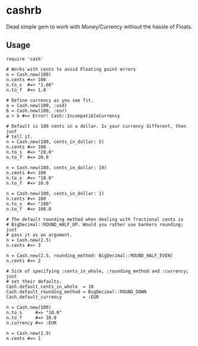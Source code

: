 cashrb
======

Dead simple gem to work with Money/Currency without the hassle of Floats.

Usage
-----

    require 'cash'

    # Works with cents to avoid Floating point errors
    n = Cash.new(100)
    n.cents #=> 100
    n.to_s  #=> "1.00"
    n.to_f  #=> 1.0

    # Define currency as you see fit.
    a = Cash.new(100, :usd)
    b = Cash.new(100, :eur)
    a + b #=> Error! Cash::IncompatibleCurrency

    # Default is 100 cents in a dollar. Is your currency different, then just
    # tell it.
    n = Cash.new(100, cents_in_dollar: 5)
    n.cents #=> 100
    n.to_s  #=> "20.0"
    n.to_f  #=> 20.0

    n = Cash.new(100, cents_in_dollar: 10)
    n.cents #=> 100
    n.to_s  #=> "10.0"
    n.to_f  #=> 10.0

    n = Cash.new(100, cents_in_dollar: 1)
    n.cents #=> 100
    n.to_s  #=> "100"
    n.to_f  #=> 100.0

    # The default rounding method when dealing with fractional cents is
    # BigDecimal::ROUND_HALF_UP. Would you rather use bankers rounding; just
    # pass it as an argument.
    n = Cash.new(2.5)
    n.cents #=> 3

    n = Cash.new(2.5, rounding_method: BigDecimal::ROUND_HALF_EVEN)
    n.cents #=> 2

    # Sick of specifying :cents_in_whole, :rounding_method and :currency; just
    # set their defaults.
    Cash.default_cents_in_whole  = 10
    Cash.default_rounding_method = BigDecimal::ROUND_DOWN
    Cash.default_currency        = :EUR

    n = Cash.new(100)
    n.to_s     #=> "10.0"
    n.to_f     #=> 10.0
    n.currency #=> :EUR

    n = Cash.new(1.9)
    n.cents #=> 1

